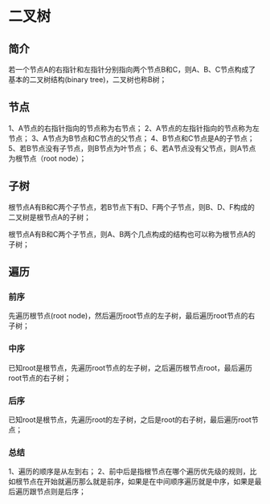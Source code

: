# 二叉树

## 简介
若一个节点A的右指针和左指针分别指向两个节点B和C，则A、B、C节点构成了基本的二叉树结构(binary tree)，二叉树也称B树；

## 节点
1、A节点的右指针指向的节点称为右节点；
2、A节点的左指针指向的节点称为左节点；
3、A节点为B节点和C节点的父节点；
4、B节点和C节点是A的子节点；
5、若B节点没有子节点，则B节点为叶节点；
6、若A节点没有父节点，则A节点为根节点（root node）；

## 子树
根节点A有B和C两个子节点，若B节点下有D、F两个子节点，则B、D、F构成的二叉树是根节点A的子树；

根节点A有B和C两个子节点，则A、B两个几点构成的结构也可以称为根节点A的子树；

## 遍历

### 前序
先遍历根节点(root node)，然后遍历root节点的左子树，最后遍历root节点的右子树；

### 中序
已知root是根节点，先遍历root节点的左子树，之后遍历根节点root，最后遍历root节点的右子树；

### 后序
已知root是根节点，先遍历root的左子树，之后是root的右子树，最后遍历root节点；

### 总结
1、遍历的顺序是从左到右；
2、前中后是指根节点在哪个遍历优先级的规则，比如根节点在开始就遍历那么就是前序，如果是在中间顺序遍历就是中序，如果是最后遍历跟节点则是后序；
